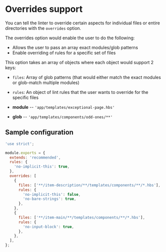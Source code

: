 # Overrides support

You can tell the linter to override certain aspects for individual files or entire directories with the `overrides` option.

The overrides option would enable the user to do the following:

- Allows the user to pass an array exact modules/glob patterns
- Enable overriding of rules for a specific set of files

This option takes an array of objects where each object would support 2 keys:

- `files`: Array of glob patterns (that would either match the exact modules or glob-match multiple modules)
- `rules`: An object of lint rules that the user wants to override for the specific files

- **module** -- `'app/templates/exceptional-page.hbs'`
- **glob** -- `'app/templates/components/odd-ones/**'`

## Sample configuration

```javascript
'use strict';

module.exports = {
  extends: 'recommended',
  rules: {
    'no-implicit-this': true,
  },
  overrides: [
    {
      files: ['**/item-description/**/templates/components/**/*.hbs'],
      rules: {
        'no-implicit-this': false,
        'no-bare-strings': true,
      },
    },
    {
      files: ['**/item-main/**/templates/components/**/*.hbs'],
      rules: {
        'no-input-block': true,
      },
    },
  ],
};
```
